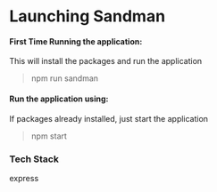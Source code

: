 # Launching Sandman

#### First Time Running the application:
This will install the packages and run the application
> npm run sandman

#### Run the application using:
If packages already installed, just start the application
> npm start

### Tech Stack
express